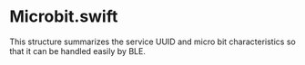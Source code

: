 # Microbit.swift
This structure summarizes the service UUID and micro bit characteristics so that it can be handled easily by BLE.
